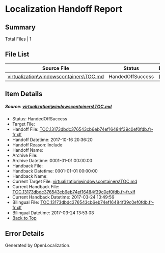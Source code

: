 # <a name='report-top'></a> Localization Handoff Report

## Summary
 Total Files | 1

## File List
 Source File | Status | Details 
 ----------- | ------ | ------- 
 [virtualization\windowscontainers\TOC.md](https://github.com/Microsoft/Virtualization-Documentation-Private/blob/256b0b2cbfb475a092e083679f1f56ba1487881c/virtualization/windowscontainers/TOC.md) | HandedOffSuccess | [Details](#15ead2d636fc2455c42a7504d7be1ebe2ad10043403)

## Item Details
##### <a name='15ead2d636fc2455c42a7504d7be1ebe2ad10043403'></a> Source: [virtualization\windowscontainers\TOC.md](https://github.com/Microsoft/Virtualization-Documentation-Private/blob/256b0b2cbfb475a092e083679f1f56ba1487881c/virtualization/windowscontainers/TOC.md)
* Status: HandedOffSuccess
* Target File: 
* Handoff File: [TOC.13173dbdc376543cb6eb74ef16484f39c0ef0fdb.fr-fr.xlf](https://github.com/MicrosoftDocs/Virtualization-Documentation-Private.handoff/blob/7effc920724a33c7d508de1c81ac94cf7b0a9877/ol-handoff/MicrosoftDocs/Virtualization-Documentation-Private.fr-fr/live/TOC.13173dbdc376543cb6eb74ef16484f39c0ef0fdb.fr-fr.xlf)
* Handoff Datetime: 2017-10-16 20:36:20
* Handoff Reason: Include
* Handoff Name: 
* Archive File: 
* Archive Datetime: 0001-01-01 00:00:00
* Handback File: 
* Handback Datetime: 0001-01-01 00:00:00
* Handback Name: 
* Current Target File: [virtualization\windowscontainers\TOC.md](https://github.com/MicrosoftDocs/Virtualization-Documentation-Private.fr-fr/blob/f26914161b3ad0309d88eb88793f5348ea6f3cf4/virtualization/windowscontainers/TOC.md)
* Current Handback File: [TOC.13173dbdc376543cb6eb74ef16484f39c0ef0fdb.fr-fr.xlf](https://github.com/MicrosoftDocs/Virtualization-Documentation-Private.handback/blob/153d2e388619f6795ecec235dddf19417f923c92/ol-handback/Microsoft/Virtualization-Documentation-Private.fr-fr/live/TOC.13173dbdc376543cb6eb74ef16484f39c0ef0fdb.fr-fr.xlf)
* Current Handback Datetime: 2017-03-24 13:49:56
* Bilingual File: [TOC.13173dbdc376543cb6eb74ef16484f39c0ef0fdb.fr-fr.xlf](https://github.com/MicrosoftDocs/Virtualization-Documentation-Private.handback/blob/153d2e388619f6795ecec235dddf19417f923c92/ol-handback/Microsoft/Virtualization-Documentation-Private.fr-fr/live/TOC.13173dbdc376543cb6eb74ef16484f39c0ef0fdb.fr-fr.xlf)
* Bilingual Datetime: 2017-03-24 13:53:03
* [Back to Top](#report-top)


## Error Details

Generated by OpenLocalization.
